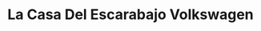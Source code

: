 ---
title: "La Casa Del Escarabajo Volkswagen"
url: /barrios-unidos/la-casa-del-escarabajo-volkswagen/
shop: piezas de automóviles
---